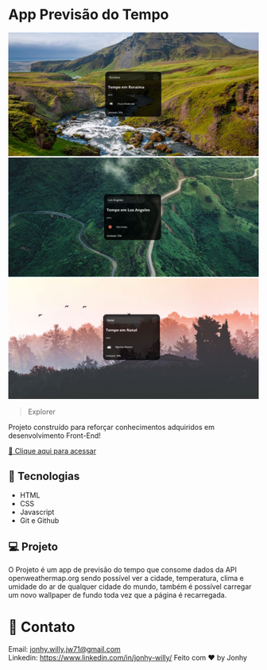 # App Previsão do Tempo

![preview](./.github/preview1.jpg)
![preview](./.github/preview2.jpg)
![preview](./.github/preview3.jpg)

> Explorer

Projeto construído para reforçar conhecimentos adquiridos em desenvolvimento Front-End!

[ 🔗 Clique aqui para acessar](https://projeto-previsao-do-tempo-omega.vercel.app/)

## 🚀 Tecnologias

- HTML
- CSS
- Javascript
- Git e Github

## 💻 Projeto

O Projeto é um app de previsão do tempo que consome dados da API openweathermap.org sendo possível ver a cidade, temperatura, clima e umidade do ar de qualquer cidade do mundo, também é possível carregar um novo wallpaper de fundo toda vez que a página é recarregada.

# 💙 Contato

Email: jonhy.willy.jw71@gmail.com <br>
Linkedin: https://www.linkedin.com/in/jonhy-willy/
Feito com ♥ by Jonhy
